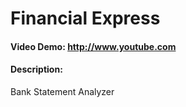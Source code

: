 # Financial Express
#### Video Demo:  http://www.youtube.com
#### Description:
Bank Statement Analyzer